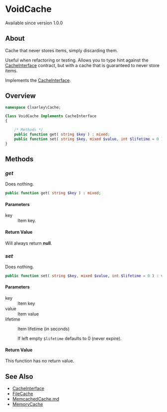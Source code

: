 # VoidCache

Available since version 1.0.0

## About

Cache that never stores items, simply discarding them.

Useful when refactoring or testing. Allows you to type hint against the
[CacheInterface](CacheInterface.md) contract, but with a cache that is
guaranteed to never store items.

Implements the [CacheInterface](CacheInterface.md).

## Overview

```php
namespace Clvarley\Cache;

Class VoidCache Implements CacheInterface
{

    /* Methods */
    public function get( string $key ) : mixed;
    public function set( string $key, mixed $value, int $lifetime = 0 ) : void;
}
```

## Methods
### *get*

Does nothing.

```php
public function get( string $key ) : mixed;
```

#### Parameters

<dl>
  <dt>key</dt>
  <dd>Item key.</dd>
</dl>

#### Return Value

Will always return **null**.

### *set*

Does nothing.

```php
public function set( string $key, mixed $value, int $lifetime = 0 ) : void;
```

#### Parameters

<dl>
  <dt>key</dt>
  <dd>Item key</dd>
  <dt>value</dt>
  <dd>Item value</dd>
  <dt>lifetime</dt>
  <dd>
    <p>Item lifetime (in seconds)</p>
    <p>If left empty <code>$lifetime</code> defaults to 0 (never expire).</p>
  </dd>
</dl>

#### Return Value

This function has no return value.

## See Also

* [CacheInterface](CacheInterface.md)
* [FileCache](FileCache.md)
* [MemcachedCache.md](MemcachedCache.md)
* [MemoryCache](MemoryCache.md)
